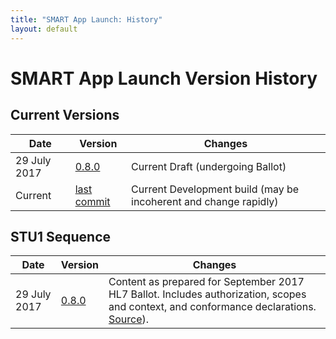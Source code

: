 ```yaml
---
title: "SMART App Launch: History"
layout: default
---
```


# SMART App Launch Version History

## Current Versions

| Date | Version  | Changes |
|------|----------|---------|
| 29 July 2017 | [0.8.0](http://hl7.org/fhir/smart-app-launch/index.html) | Current Draft (undergoing Ballot) |
| Current | [last commit](http://hl7.github.io/smart-app-launch/) | Current Development build (may be incoherent and change rapidly) |

## STU1 Sequence

| Date | Version  | Changes |
|------|----------|---------|
| 29 July 2017 | [0.8.0](http://hl7.org/fhir/smart-app-launch/2017Sep/index.html) | Content as prepared for September 2017 HL7 Ballot. Includes authorization, scopes and context, and conformance declarations. <a href="https://github.com/HL7/smart-app-launch/tree/be6f26b78fe0d95eca2342cba4d5d5cde48df4ac">Source</a>).|
